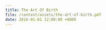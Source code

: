 ```yaml
---
title: The Art Of Birth
file: /content/assets/the-art-of-birth.pdf
date: 2016-01-01 12:00:00 +0000
---
```


